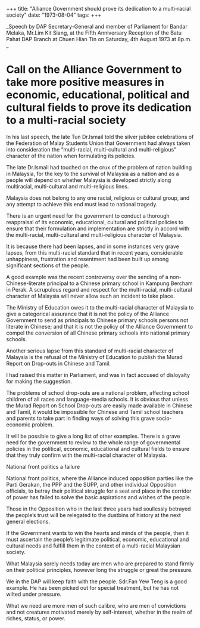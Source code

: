 +++ 
title: "Alliance Government  should prove its dedication to a multi-racial society"
date: "1973-08-04"
tags:
+++

_Speech by DAP Secretary-General and member of Parliament for Bandar Melaka, Mr.Lim Kit Siang, at the Fifth Anniversary Reception of the Batu Pahat DAP Branch at Chuen Hian Tin on Saturday, 4th August 1973 at 8p.m.
_
# Call on the Alliance Government to take more positive measures in economic, educational, political and cultural fields to prove its dedication to a multi-racial society

In his last speech, the late Tun Dr.Ismail told the silver jubilee celebrations of the Federation of Malay Students Union that Government had always taken into consideration the “multi-racial, multi-cultural and multi-religious” character of the nation when formulating its policies.

The late Dr.Ismail had touched on the crux of the problem of nation building in Malaysia, for the key to the survival of Malaysia as a nation and as a people will depend on whether Malaysia is developed strictly along multiracial, multi-cultural and multi-religious lines. 

Malaysia does not belong to any one racial, religious or cultural group, and any attempt to achieve this end must lead to national tragedy.</u>

There is an urgent need for the government to conduct a thorough reappraisal of its economic, educational, cultural and political policies to ensure that their formulation and implementation are strictly in accord with the multi-racial, multi-cultural and multi-religious character of Malaysia.

It is because there had been lapses, and in some instances very grave lapses, from this multi-racial standard that in recent years, considerable unhappiness, frustration and resentment had been built up among significant sections of the people.

A good example was the recent controversy over the sending of a non-Chinese-literate principal to a Chinese primary school in Kampung Bercham in Perak. A scrupulous regard and respect for the multi-racial, multi-cultural character of Malaysia will never allow such an incident to take place.

The Ministry of Education owes it to the multi-racial character of Malaysia to give a categorical assurance that it is not the policy of the Alliance Government to send as principals to Chinese primary schools persons not literate in Chinese; and that it is not the policy of the Alliance Government to compel the conversion of all Chinese primary schools into national primary schools.

Another serious lapse from this standard of multi-racial character of Malaysia is the refusal of the Ministry of Education to publish the Murad Report on Drop-outs in Chinese and Tamil.

I had raised this matter in Parliament, and was in fact accused of disloyalty for making the suggestion.

The problems of school drop-outs are a national problem, affecting school children of all races and language-media schools. It is obvious that unless the Murad Report on School Drop-outs are easily made available in Chinese and Tamil, it would be impossible for Chinese and Tamil school teachers and parents to take part in finding ways of solving this grave socio-economic problem.

It will be possible to give a long list of other examples. There is a grave need for the government to review to the whole range of governmental policies in the political, economic, educational and cultural fields to ensure that they truly confirm with the multi-racial character of Malaysia.

National front politics a failure

National front politics, where the Alliance induced opposition parties like the Parti Gerakan, the PPP and the SUPP, and other individual Opposition officials, to betray their political struggle for a seat and place in the corridor of power has failed to solve the basic aspirations and wishes of the people.

Those in the Opposition who in the last three years had soullessly betrayed the people’s trust will be relegated to the dustbins of history at the next general elections.

If the Government wants to win the hearts and minds of the people, then it must ascertain the people’s legitimate political, economic, educational and cultural needs and fulfill them in the context of a multi-racial Malaysian society.

What Malaysia sorely needs today are men who are prepared to stand firmly on their political principles, however long the struggle or great the pressure.

We in the DAP will keep faith with the people. Sdr.Fan Yew Teng is a good example. He has been picked out for special treatment, but he has not wilted under pressure.

What we need are more men of such calibre, who are men of convictions and not creatures motivated merely by self-interest, whether in the realm of riches, status, or power.
 
